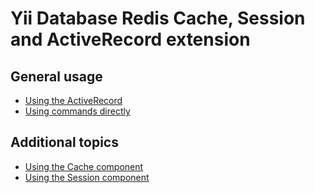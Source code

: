 # Yii Database Redis Cache, Session and ActiveRecord extension

## General usage

- [Using the ActiveRecord](usage-ar.md)
- [Using commands directly](usage-commands.md)

## Additional topics

- [Using the Cache component](topics-cache.md)
- [Using the Session component](topics-session.md)

